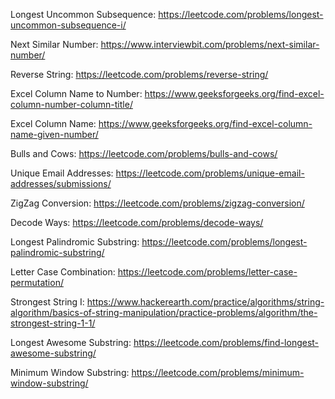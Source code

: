Longest Uncommon Subsequence: https://leetcode.com/problems/longest-uncommon-subsequence-i/

Next Similar Number: https://www.interviewbit.com/problems/next-similar-number/

Reverse String: https://leetcode.com/problems/reverse-string/

Excel Column Name to Number: https://www.geeksforgeeks.org/find-excel-column-number-column-title/

Excel Column Name: https://www.geeksforgeeks.org/find-excel-column-name-given-number/

Bulls and Cows: https://leetcode.com/problems/bulls-and-cows/

Unique Email Addresses: https://leetcode.com/problems/unique-email-addresses/submissions/

ZigZag Conversion: https://leetcode.com/problems/zigzag-conversion/

Decode Ways: https://leetcode.com/problems/decode-ways/

Longest Palindromic Substring: https://leetcode.com/problems/longest-palindromic-substring/

Letter Case Combination: https://leetcode.com/problems/letter-case-permutation/

Strongest String I: https://www.hackerearth.com/practice/algorithms/string-algorithm/basics-of-string-manipulation/practice-problems/algorithm/the-strongest-string-1-1/

Longest Awesome Substring: https://leetcode.com/problems/find-longest-awesome-substring/

Minimum Window Substring: https://leetcode.com/problems/minimum-window-substring/
